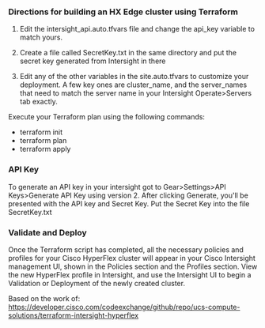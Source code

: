 ### Directions for building an HX Edge cluster using Terraform

1) Edit the intersight_api.auto.tfvars file and change the api_key variable to match yours. 

2) Create a file called SecretKey.txt in the same directory and put the secret key generated from Intersight in there

3) Edit any of the other variables in the site.auto.tfvars to customize your deployment. A few key ones are cluster_name, and the server_names that need to match the server name in your Intersight Operate>Servers tab exactly.

Execute your Terraform plan using the following commands:
   - terraform init
   - terraform plan
   - terraform apply

### API Key
To generate an API key in your intersight got to Gear>Settings>API Keys>Generate API Key using version 2. After clicking Generate, you'll be presented with the API key and Secret Key. Put the Secret Key into the file SecretKey.txt


### Validate and Deploy
Once the Terraform script has completed, all the necessary policies and profiles for your Cisco HyperFlex cluster will appear in your Cisco Intersight management UI, shown in the Policies section and the Profiles section. 
View the new HyperFlex profile in Intersight, and use the Intersight UI to begin a Validation or Deployment of the newly created cluster.



Based on the work of:
https://developer.cisco.com/codeexchange/github/repo/ucs-compute-solutions/terraform-intersight-hyperflex
